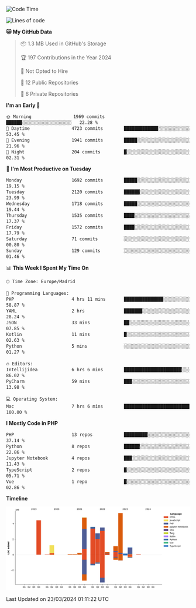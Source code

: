 <!--START_SECTION:waka-->
![Code Time](http://img.shields.io/badge/Code%20Time-100%20hrs%2043%20mins-blue)

![Lines of code](https://img.shields.io/badge/From%20Hello%20World%20I%27ve%20Written-28.4%20million%20lines%20of%20code-blue)

**🐱 My GitHub Data** 

> 📦 1.3 MB Used in GitHub's Storage 
 > 
> 🏆 197 Contributions in the Year 2024
 > 
> 🚫 Not Opted to Hire
 > 
> 📜 12 Public Repositories 
 > 
> 🔑 6 Private Repositories 
 > 
**I'm an Early 🐤** 

```text
🌞 Morning                1969 commits        ██████░░░░░░░░░░░░░░░░░░░   22.28 % 
🌆 Daytime                4723 commits        █████████████░░░░░░░░░░░░   53.45 % 
🌃 Evening                1941 commits        █████░░░░░░░░░░░░░░░░░░░░   21.96 % 
🌙 Night                  204 commits         █░░░░░░░░░░░░░░░░░░░░░░░░   02.31 % 
```
📅 **I'm Most Productive on Tuesday** 

```text
Monday                   1692 commits        █████░░░░░░░░░░░░░░░░░░░░   19.15 % 
Tuesday                  2120 commits        ██████░░░░░░░░░░░░░░░░░░░   23.99 % 
Wednesday                1718 commits        █████░░░░░░░░░░░░░░░░░░░░   19.44 % 
Thursday                 1535 commits        ████░░░░░░░░░░░░░░░░░░░░░   17.37 % 
Friday                   1572 commits        ████░░░░░░░░░░░░░░░░░░░░░   17.79 % 
Saturday                 71 commits          ░░░░░░░░░░░░░░░░░░░░░░░░░   00.80 % 
Sunday                   129 commits         ░░░░░░░░░░░░░░░░░░░░░░░░░   01.46 % 
```


📊 **This Week I Spent My Time On** 

```text
🕑︎ Time Zone: Europe/Madrid

💬 Programming Languages: 
PHP                      4 hrs 11 mins       ███████████████░░░░░░░░░░   58.87 % 
YAML                     2 hrs               ███████░░░░░░░░░░░░░░░░░░   28.24 % 
JSON                     33 mins             ██░░░░░░░░░░░░░░░░░░░░░░░   07.85 % 
Kotlin                   11 mins             █░░░░░░░░░░░░░░░░░░░░░░░░   02.63 % 
Python                   5 mins              ░░░░░░░░░░░░░░░░░░░░░░░░░   01.27 % 

🔥 Editors: 
Intellijidea             6 hrs 6 mins        ██████████████████████░░░   86.02 % 
PyCharm                  59 mins             ███░░░░░░░░░░░░░░░░░░░░░░   13.98 % 

💻 Operating System: 
Mac                      7 hrs 6 mins        █████████████████████████   100.00 % 
```

**I Mostly Code in PHP** 

```text
PHP                      13 repos            █████████░░░░░░░░░░░░░░░░   37.14 % 
Python                   8 repos             ██████░░░░░░░░░░░░░░░░░░░   22.86 % 
Jupyter Notebook         4 repos             ███░░░░░░░░░░░░░░░░░░░░░░   11.43 % 
TypeScript               2 repos             █░░░░░░░░░░░░░░░░░░░░░░░░   05.71 % 
Vue                      1 repo              █░░░░░░░░░░░░░░░░░░░░░░░░   02.86 % 
```



**Timeline**

![Lines of Code chart](https://raw.githubusercontent.com/danisoronellas/danisoronellas/main/assets/bar_graph.png)


 Last Updated on 23/03/2024 01:11:22 UTC
<!--END_SECTION:waka-->
